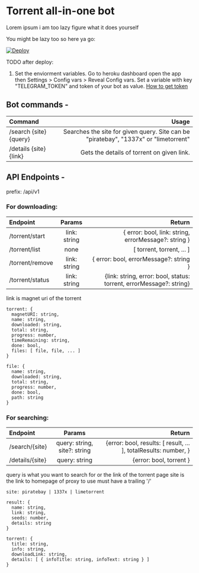 # Torrent all-in-one bot

Lorem ipsum i am too lazy figure what it does yourself

You might be lazy too so here ya go:

[![Deploy](https://www.herokucdn.com/deploy/button.svg)](https://heroku.com/deploy?template=https://github.com/patheticGeek/torrent-aio-bot)

TODO after deploy:
1. Set the enviorment variables. Go to heroku dashboard open the app then Settings > Config vars > Reveal Config vars. Set a variable with key "TELEGRAM_TOKEN" and token of your bot as value. [How to get token](https://core.telegram.org/bots/#creating-a-new-bot)

## Bot commands -
| Command                |                                                                                Usage |
| :--------------------- | -----------------------------------------------------------------------------------: |
| /search {site} {query} | Searches the site for given query. Site can be "piratebay", "1337x" or "limetorrent" |
| /details {site} {link} |                                           Gets the details of torrent on given link. |

## API Endpoints -

prefix: /api/v1

### For downloading:

| Endpoint        |    Params    |                                                              Return |
| :-------------- | :----------: | ------------------------------------------------------------------: |
| /torrent/start  | link: string |                { error: bool, link: string, errorMessage?: string } |
| /torrent/list   |     none     |                                           [ torrent, torrent, ... ] |
| /torrent/remove | link: string |                              { error: bool, errorMessage?: string } |
| /torrent/status | link: string | {link: string, error: bool, status: torrent, errorMessage?: string} |

link is magnet uri of the torrent

```
torrent: {
  magnetURI: string,
  name: string,
  downloaded: string,
  total: string,
  progress: number,
  timeRemaining: string,
  done: bool,
  files: [ file, file, ... ]
}

file: {
  name: string,
  downloaded: string,
  total: string,
  progress: number,
  done: bool,
  path: string
}
```

### For searching:

| Endpoint        |            Params            |                                                          Return |
| :-------------- | :--------------------------: | --------------------------------------------------------------: |
| /search/{site}  | query: string, site?: string | {error: bool, results: [ result, ... ], totalResults: number, } |
| /details/{site} |        query: string         |                                         {error: bool, torrent } |

query is what you want to search for or the link of the torrent page
site is the link to homepage of proxy to use must have a trailing '/'

```
site: piratebay | 1337x | limetorrent

result: {
  name: string,
  link: string,
  seeds: number,
  details: string
}

torrent: {
  title: string,
  info: string,
  downloadLink: string,
  details: [ { infoTitle: string, infoText: string } ]
}
```
